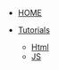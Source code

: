 <!-- docs/_sidebar.md -->

* [HOME](./)

* [Tutorials](./tutorials/index)
  * [Html](./tutorials/html/index)
  * [JS](./tutorials/js/index)




